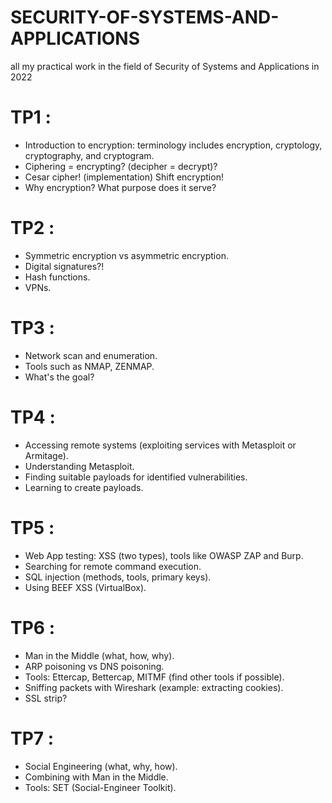 # SECURITY-OF-SYSTEMS-AND-APPLICATIONS
all my practical work in the field of Security of Systems and Applications in 2022


# TP1 :
* Introduction to encryption: terminology includes encryption, cryptology, cryptography, and cryptogram.
* Ciphering = encrypting? (decipher = decrypt)?
* Cesar cipher! (implementation) Shift encryption!
* Why encryption? What purpose does it serve?



# TP2 :
* Symmetric encryption vs asymmetric encryption.
* Digital signatures?!
* Hash functions.
* VPNs.



# TP3 :
* Network scan and enumeration.
* Tools such as NMAP, ZENMAP.
* What's the goal?



# TP4 :
* Accessing remote systems (exploiting services with Metasploit or Armitage).
* Understanding Metasploit.
* Finding suitable payloads for identified vulnerabilities.
* Learning to create payloads.



# TP5 :
* Web App testing: XSS (two types), tools like OWASP ZAP and Burp.
* Searching for remote command execution.
* SQL injection (methods, tools, primary keys).
* Using BEEF XSS (VirtualBox).



# TP6 :
* Man in the Middle (what, how, why).
* ARP poisoning vs DNS poisoning.
* Tools: Ettercap, Bettercap, MITMF (find other tools if possible).
* Sniffing packets with Wireshark (example: extracting cookies).
* SSL strip?



# TP7 :
* Social Engineering (what, why, how).
* Combining with Man in the Middle.
* Tools: SET (Social-Engineer Toolkit).
